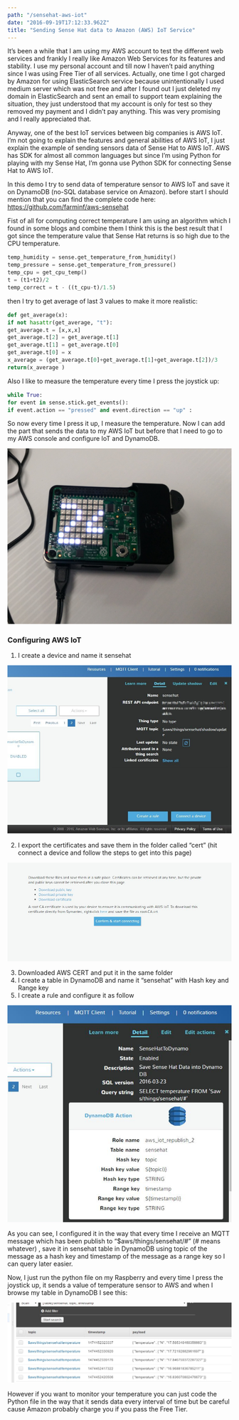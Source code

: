 ```yaml
---
path: "/sensehat-aws-iot"
date: "2016-09-19T17:12:33.962Z"
title: "Sending Sense Hat data to Amazon (AWS) IoT Service"
---
```


It’s been a while that I am using my AWS account to test the different web services and frankly I really like Amazon Web Services for its features and stability. I use my personal account and till now I haven’t paid anything since I was using Free Tier of all services. Actually, one time I got charged by Amazon for using ElasticSearch service because unintentionally I used medium server which was not free and after I found out I just deleted my domain in ElasticSearch and sent an email to support team explaining the situation, they just understood that my account is only for test so they removed my payment and I didn’t pay anything. This was very promising and I really appreciated that.

Anyway, one of the best IoT services between big companies is AWS IoT. I’m not going to explain the features and general abilities of AWS IoT, I just explain the example of sending sensors data of Sense Hat to AWS IoT. AWS has SDK for almost all common languages but since I’m using Python for playing with my Sense Hat, I’m gonna use Python SDK for connecting Sense Hat to AWS IoT.

In this demo I try to send data of temperature sensor to AWS IoT and save it on DynamoDB (no-SQL database service on Amazon). before start I should mention that you can find the complete code here: https://github.com/farminf/aws-sensehat

Fist of all for computing correct temperature I am using an algorithm which I found in some blogs and combine them I think this is the best result that I got since the temperature value that Sense Hat returns is so high due to the CPU temperature.

```python
temp_humidity = sense.get_temperature_from_humidity()
temp_pressure = sense.get_temperature_from_pressure()
temp_cpu = get_cpu_temp()
t = (t1+t2)/2
temp_correct = t - ((t_cpu-t)/1.5)
```

then I try to get average of last 3 values to make it more realistic:

```python
def get_average(x):
if not hasattr(get_average, "t"):
get_average.t = [x,x,x]
get_average.t[2] = get_average.t[1]
get_average.t[1] = get_average.t[0]
get_average.t[0] = x
x_average = (get_average.t[0]+get_average.t[1]+get_average.t[2])/3
return(x_average )
```

Also I like to measure the temperature every time I press the joystick up:

```python
while True:
for event in sense.stick.get_events():
if event.action == "pressed" and event.direction == "up" :
```

So now every time I press it up, I measure the temperature. Now I can add the part that sends the data to my AWS IoT but before that I need to go to my AWS console and configure IoT and DynamoDB.

![](sensehat-aws-1.jpg)

### Configuring AWS IoT

1.  I create a device and name it sensehat

![](sensehat-aws-2.jpg)

2.  I export the certificates and save them in the folder called “cert” (hit connect a device and follow the steps to get into this page)

![](sensehat-aws-3.jpg)

3.  Downloaded AWS CERT and put it in the same folder
4.  I create a table in DynamoDB and name it “sensehat” with Hash key and Range key
5.  I create a rule and configure it as follow

![](sensehat-aws-4.jpg)

As you can see, I configured it in the way that every time I receive an MQTT message which has been publish to “$aws/things/sensehat/#” (# means whatever) , save it in sensehat table in DynamoDB using topic of the message as a hash key and timestamp of the message as a range key so I can query later easier.

Now, I just run the python file on my Raspberry and every time I press the joystick up, it sends a value of temperature sensor to AWS and when I browse my table in DynamoDB I see this:

![](sensehat-aws-5.jpg)

However if you want to monitor your temperature you can just code the Python file in the way that it sends data every interval of time but be careful cause Amazon probably charge you if you pass the Free Tier.
